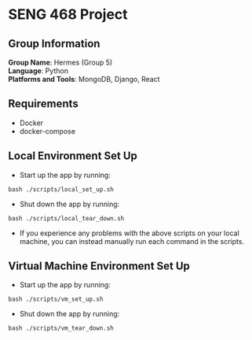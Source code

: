 # SENG 468 Project

## Group Information

**Group Name**: Hermes (Group 5)  
**Language**: Python  
**Platforms and Tools**: MongoDB, Django, React

## Requirements
- Docker
- docker-compose

## Local Environment Set Up
- Start up the app by running:
```
bash ./scripts/local_set_up.sh
```
- Shut down the app by running:
```
bash ./scripts/local_tear_down.sh
```
- If you experience any problems with the above scripts on your local machine, you can instead manually run each command in the scripts.

## Virtual Machine Environment Set Up
- Start up the app by running:
```
bash ./scripts/vm_set_up.sh
```
- Shut down the app by running:
```
bash ./scripts/vm_tear_down.sh
```
